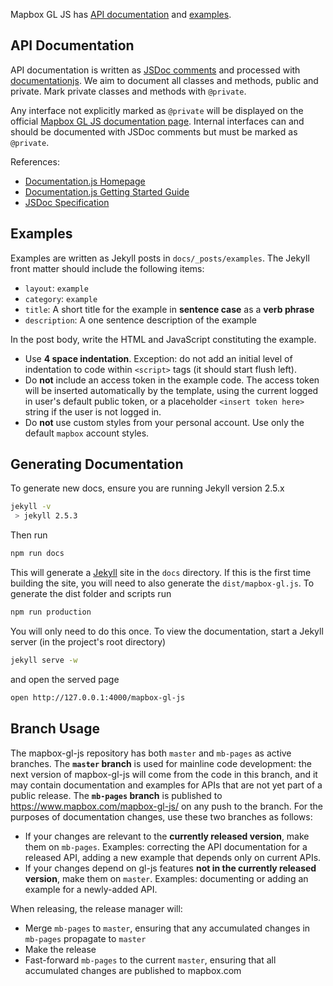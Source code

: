 Mapbox GL JS has [API documentation](#api-documentation) and [examples](#examples).

## API Documentation

API documentation is written as [JSDoc comments](http://usejsdoc.org/) and processed with [documentationjs](http://documentation.js.org/). We aim to document all classes and methods, public and private. Mark private classes and methods with `@private`.

Any interface not explicitly marked as `@private` will be displayed on the official [Mapbox GL JS documentation page](https://www.mapbox.com/mapbox-gl-js/api/). Internal interfaces can and should be documented with JSDoc comments but must be marked as `@private`.

References:

* [Documentation.js Homepage](http://documentation.js.org)
* [Documentation.js Getting Started Guide](https://github.com/documentationjs/documentation/blob/master/docs/GETTTING_STARTED.md)
* [JSDoc Specification](http://usejsdoc.org/index.html)

## Examples

Examples are written as Jekyll posts in `docs/_posts/examples`. The Jekyll front matter should include the following items:

* `layout`: `example`
* `category`: `example`
* `title`: A short title for the example in **sentence case** as a **verb phrase**
* `description`: A one sentence description of the example

In the post body, write the HTML and JavaScript constituting the example.

* Use **4 space indentation**. Exception: do not add an initial level of indentation to code within `<script>` tags (it should start flush left).
* Do **not** include an access token in the example code. The access token will be inserted automatically by the template, using the current logged in user's default public token, or a placeholder `<insert token here>` string if the user is not logged in.
* Do **not** use custom styles from your personal account. Use only the default `mapbox` account styles.

## Generating Documentation

To generate new docs, ensure you are running Jekyll version 2.5.x

```bash
jekyll -v
 > jekyll 2.5.3
```

Then run

```bash
npm run docs
```

This will generate a [Jekyll](http://jekyllrb.com) site in the `docs` directory. If this is the first time building the site, you will need to also generate the `dist/mapbox-gl.js`. To generate the dist folder and scripts run

```bash
npm run production
```
You will only need to do this once. To view the documentation, start a Jekyll server (in the project's root directory)

```bash
jekyll serve -w
```
and open the served page

```bash
open http://127.0.0.1:4000/mapbox-gl-js
```

## Branch Usage

The mapbox-gl-js repository has both `master` and `mb-pages` as active branches. The **`master` branch** is used for mainline code development: the next version of mapbox-gl-js will come from the code in this branch, and it may contain documentation and examples for APIs that are not yet part of a public release. The **`mb-pages` branch** is published to https://www.mapbox.com/mapbox-gl-js/ on any push to the branch. For the purposes of documentation changes, use these two branches as follows:

* If your changes are relevant to the **currently released version**, make them on `mb-pages`. Examples: correcting the API documentation for a released API, adding a new example that depends only on current APIs.
* If your changes depend on gl-js features **not in the currently released version**, make them on `master`. Examples: documenting or adding an example for a newly-added API.

When releasing, the release manager will:

* Merge `mb-pages` to `master`, ensuring that any accumulated changes in `mb-pages` propagate to `master`
* Make the release
* Fast-forward `mb-pages` to the current `master`, ensuring that all accumulated changes are published to mapbox.com
